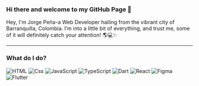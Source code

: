### Hi there and welcome to my GitHub Page 👋

Hey, I'm Jorge Peña-a Web Developer hailing from the vibrant city of Barranquilla, Colombia. I’m into a little bit of everything, and trust me, some of it will definitely catch your attention! 🌎💻✨

---

### What do I do?
<p> 
  <img alt="HTML" src="https://img.shields.io/badge/HTML-E34F26?logo=html5&logoColor=white&style=for-the-badge" />
  <img alt="Css" src="https://img.shields.io/badge/CSS-1572B6?logo=css3&logoColor=white&style=for-the-badge" />
  <img alt="JavaScript" src="https://img.shields.io/badge/JavaScript-F7DF1E?logo=javascript&logoColor=white&style=for-the-badge" />
  <img alt="TypeScript" src="https://img.shields.io/badge/TypeScript-3178C6?logo=TypeScript&logoColor=white&style=for-the-badge" />
  <img alt="Dart" src="https://img.shields.io/badge/Dart-0175C2?logo=Dart&logoColor=white&style=for-the-badge" />
  <img alt="React" src="https://img.shields.io/badge/React-61DAFB?logo=react&logoColor=black&style=for-the-badge" />
  <img alt="Figma" src="https://img.shields.io/badge/Figma-F24E1E?logo=figma&logoColor=black&style=for-the-badge" />
  <img alt="Flutter" src="https://img.shields.io/badge/Flutter-02569B?logo=flutter&logoColor=black&style=for-the-badge" />
  
</p>




